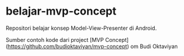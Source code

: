 # belajar-mvp-concept
Repositori belajar konsep Model-View-Presenter di Android.

Sumber contoh kode dari project [MVP Concept] (https://github.com/budioktaviyan/mvp-concept) om 
Budi Oktaviyan
